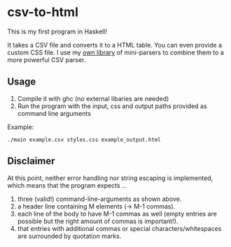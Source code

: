# csv-to-html

This is my first program in Haskell!

It takes a CSV file and converts it to a HTML table. You can even provide a custom CSS file. 
I use my [own library](https://github.com/jott8/functional-parser) of mini-parsers to combine them to a more powerful CSV parser.

## Usage

1. Compile it with ghc (no external libaries are needed)
2. Run the program with the input, css and output paths provided as command line arguments

Example: 
```
./main example.csv styles.css example_output.html
```

## Disclaimer

At this point, neither error handling nor string escaping is implemented, which means that the program expects ...

1. three (valid!) command-line-arguments as shown above.
3. a header line containing M elements (&rarr; M-1 commas).
4. each line of the body to have M-1 commas as well (empty entries are possible but the right amount of commas is important!).
5. that entries with additional commas or special characters/whitespaces are surrounded by quotation marks.
